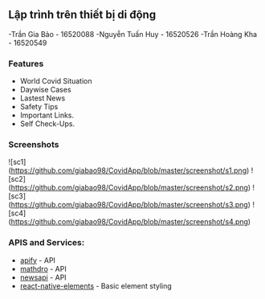 ## Lập trình trên thiết bị di động
-Trần Gia Bảo - 16520088
-Nguyễn Tuấn Huy - 16520526
-Trần Hoàng Kha - 16520549


### Features

- World Covid Situation
- Daywise Cases
- Lastest News
- Safety Tips
- Important Links.
- Self Check-Ups.

### Screenshots

![sc1] (https://github.com/giabao98/CovidApp/blob/master/screenshot/s1.png)
![sc2] (https://github.com/giabao98/CovidApp/blob/master/screenshot/s2.png)
![sc3] (https://github.com/giabao98/CovidApp/blob/master/screenshot/s3.png)
![sc4] (https://github.com/giabao98/CovidApp/blob/master/screenshot/s4.png)

### APIS and Services:

- [apify](api.apify.com/) - API
- [mathdro](https://covid19.mathdro.id/api) - API
- [newsapi](https://newsapi.org/) - API
- [react-native-elements](https://react-native-elements.github.io/react-native-elements/) - Basic element styling
